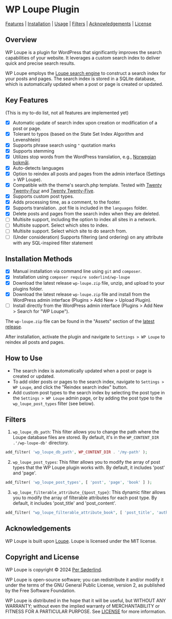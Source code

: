 # WP Loupe Plugin

[Features](#key-features) | [Installation](#installation-methods) | [Usage](#how-to-use) | [Filters](#filters) | [Acknowledgements](#acknowledgements) | [License](#copyright-and-license)

## Overview

WP Loupe is a plugin for WordPress that significantly improves the search capabilities of your website. It leverages a custom search index to deliver quick and precise search results.

WP Loupe employs the [Loupe search engine](https://github.com/loupe-php/loupe/blob/main/README.md) to construct a search index for your posts and pages. The search index is stored in a SQLite database, which is automatically updated when a post or page is created or updated.

## Key Features

(This is my to-do list, not all features are implemented yet)

- [x] Automatic update of search index upon creation or modification of a post or page.
- [x] Tolerant to typos (based on the State Set Index Algorithm and Levenshtein)
- [x] Supports phrase search using `"` quotation marks
- [x] Supports stemming
- [x] Utilizes stop words from the WordPress translation, e.g., [Norwegian bokmål](https://translate.wordpress.org/projects/wp/dev/nb/default/?filters%5Bstatus%5D=either&filters%5Boriginal_id%5D=70980&filters%5Btranslation_id%5D=2917948).
- [x] Auto-detects languages
- [x] Option to reindex all posts and pages from the admin interface (Settings > WP Loupe).
- [x] Compatible with the theme's search.php template. Tested with [Twenty Twenty-Four](https://wordpress.org/themes/twentytwentyfour/) and [Twenty Twenty-Five](https://wordpress.org/themes/twentytwentyfive/).
- [x] Supports custom post types.
- [x] Adds processing time, as a comment, to the footer.
- [x] Supports translation. .pot file is included in the `languages` folder.
- [x] Delete posts and pages from the search index when they are deleted.
- [ ] Multisite support, including the option to index all sites in a network.
- [ ] Multisite support. Select which sites to index.
- [ ] Multisite support. Select which site to do search from.
- [ ] (Under consideration) Supports filtering (and ordering) on any attribute with any SQL-inspired filter statement

## Installation Methods

- [x] Manual installation via command line using `git` and `composer`.
- [x] Installation using `composer require soderlind/wp-loupe`
- [x] Download the latest release `wp-loupe.zip` file, unzip, and upload to your plugins folder.
- [x] Download the latest release `wp-loupe.zip` file and install from the WordPress admin interface (Plugins > Add New > Upload Plugin).
- [ ] Install directly from the WordPress admin interface (Plugins > Add New > Search for "WP Loupe").

The `wp-loupe.zip` file can be found in the "Assets" section of the [latest release](https://github.com/soderlind/wp-loupe/releases/latest).

After installation, activate the plugin and navigate to `Settings > WP Loupe` to reindex all posts and pages.

## How to Use

- The search index is automatically updated when a post or page is created or updated.
- To add older posts or pages to the search index, navigate to `Settings > WP Loupe`, and click the "Reindex search index" button.
- Add custom post types to the search index by selecting the post type in the `Settings > WP Loupe` admin page, or by adding the post type to the `wp_loupe_post_types` filter (see below).

## Filters

1. `wp_loupe_db_path`: This filter allows you to change the path where the Loupe database files are stored. By default, it's in the `WP_CONTENT_DIR .'/wp-loupe-db'` directory.

```php
add_filter( 'wp_loupe_db_path', WP_CONTENT_DIR . '/my-path' );
```

2. `wp_loupe_post_types`: This filter allows you to modify the array of post types that the WP Loupe plugin works with. By default, it includes 'post' and 'page'.

```php
add_filter( 'wp_loupe_post_types', [ 'post', 'page', 'book' ] );
```

3. `wp_loupe_filterable_attribute_{$post_type}`: This dynamic filter allows you to modify the array of filterable attributes for each post type. By default, it includes 'post_title' and 'post_content'.

```php
add_filter( "wp_loupe_filterable_attribute_book", [ 'post_title', 'author', 'isbn' ] );
```

## Acknowledgements

WP Loupe is built upon [Loupe](https://github.com/loupe-php/loupe/). Loupe is licensed under the MIT license.

## Copyright and License

WP Loupe is copyright © 2024 [Per Søderlind](http://github.com/soderlind).

WP Loupe is open-source software; you can redistribute it and/or modify it under the terms of the GNU General Public License, version 2, as published by the Free Software Foundation.

WP Loupe is distributed in the hope that it will be useful, but WITHOUT ANY WARRANTY; without even the implied warranty of MERCHANTABILITY or FITNESS FOR A PARTICULAR PURPOSE. See [LICENSE](LICENSE) for more information.
